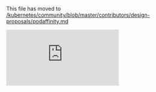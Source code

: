 This file has moved to [/kubernetes/community/blob/master/contributors/design-proposals/podaffinity.md](https://github.com/kubernetes/community/blob/master/contributors/design-proposals/podaffinity.md)


<!-- BEGIN MUNGE: GENERATED_ANALYTICS -->
[![Analytics](https://kubernetes-site.appspot.com/UA-36037335-10/GitHub/docs/design/podaffinity.md?pixel)]()
<!-- END MUNGE: GENERATED_ANALYTICS -->
